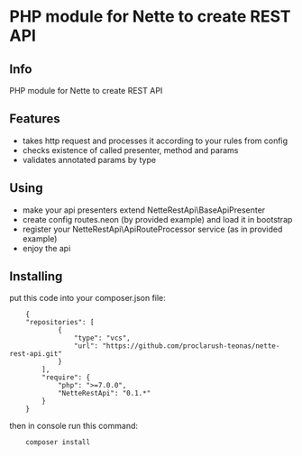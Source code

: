 PHP module for Nette to create REST API
=======================================

Info
----
PHP module for Nette to create REST API

Features
--------
- takes http request and processes it according to your rules from config
- checks existence of called presenter, method and params
- validates annotated params by type

Using
-----
- make your api presenters extend NetteRestApi\BaseApiPresenter
- create config routes.neon (by provided example) and load it in bootstrap
- register your NetteRestApi\ApiRouteProcessor service (as in provided example)
- enjoy the api

Installing
----------

put this code into your composer.json file:

        {
        "repositories": [
                {
                    "type": "vcs",
                    "url": "https://github.com/proclarush-teonas/nette-rest-api.git"
                }
            ],
            "require": {
                "php": ">=7.0.0",
                "NetteRestApi": "0.1.*"
            }
        }

then in console run this command:

        composer install

